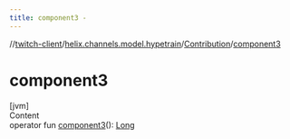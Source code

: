 ```yaml
---
title: component3 -
---
```

//[twitch-client](../../index.md)/[helix.channels.model.hypetrain](../index.md)/[Contribution](index.md)/[component3](component3.md)



# component3  
[jvm]  
Content  
operator fun [component3](component3.md)(): [Long](https://kotlinlang.org/api/latest/jvm/stdlib/kotlin/-long/index.html)  



